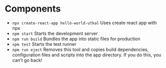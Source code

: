 # Components

- `npx create-react-app hello-world-utkal` Uses create react app with npx 
- `npm start` Starts the development server
- `npm run build` Bundles the app into static files for production
- `npm test` Starts the test runner
- `npm run eject` Removes this tool and copies build dependencies, configuration files and scripts into the app directory. If you do this, you can’t go back!
